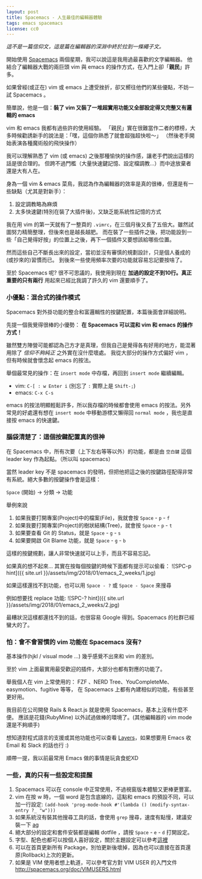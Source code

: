 ```yaml
---
layout: post
title: Spacemacs - 人生最佳的編輯器體驗
tags: emacs spacemacs
license: cc0
---
```

*這不是一篇信仰文，這是篇在編輯器的深淵中終於拉到一條繩子文。*

開始使用 [Spacemacs](http://spacemacs.org) 兩個星期，我可以說這是我用過最喜歡的文字編輯器。
他結合了編輯器大戰的兩巨頭 vim 與 emacs 的操作方式，在入門上卻「**親民**」許多。

如果曾經(或正在) vim 或 emacs 上遭受挫折，卻又嚮往他們的某些優點，不妨一試 Spacemacs 。

簡單說，他是一個：**裝了 vim 又裝了一堆超實用功能又全部設定得又完整又有邏輯的 emacs**

vim 和 emacs 我都有過些許的使用經驗。
「親民」實在很難當作二者的標榜，大多時候勸誘新手的說法是：「嘿，這個你熟悉了就會超強超快啦～」
（然後老手開始表演各種魔術般的飛快操作）

我可以理解熟悉了 vim (或 emacs) 之後那種愉快的操作感，讓老手們說出這樣的話是很合理的。
但跨不過門檻（大量快速鍵記憶、設定檔調教...）而中途放棄者還是大有人在。

身為一個 vim & emacs 菜鳥，我認為作為編輯器的效率是真的很棒，但還是有一些缺點（尤其是對新手）：
1. 設定調教略為麻煩
1. 太多快速鍵(特別在裝了大插件後)，又缺乏能系統性記憶的方式

我在用 vim 的第一天就有了一整頁的 `.vimrc`，在三個月後又長了五倍大。雖然試圖努力精簡整理，但後來也是越長越肥。
而在裝了一些插件之後，把功能設到一些「自己覺得好按」的位置上之後，再下一個插件又要想該給哪些位置。

然而這些自己不斷長出來的設定，當初並沒有審慎的規劃設計，只是個人養成的(或抄來的)習慣而已。
到後來一些使用頻率次要的功能就容易忘記要按啥了。

至於 Spacemacs 呢? 很不可思議的，我使用到現在 **加過的設定不到10行。真正重要的只有兩行** 用起來已經比我調了許久的 vim 還要順手了。
<!-- more -->

### 小優點：混合式的操作模式

Spacemacs 對外掛功能的整合和富邏輯性的按鍵配置，本篇後面會詳細說明。

先提一個我覺得很棒的小優勢： **在 Spacemacs 可以混和 vim 和 emacs 的操作方式！**

雖然雙方陣營可能都認為己方才是真理，但我自己是覺得各有好用的地方，能混著用除了 *信仰不夠純正* 之外實在沒什麼壞處。
我從大部分的操作方式偏好 vim ，但有時候就會懷念起 emacs 的按法。

舉個最常見的操作：在 `insert mode` 中存檔，再回到 `insert mode` 繼續編輯。

- vim: `C-[ : w Enter i` (別忘了 `:` 實際上是 `Shift-;`) 
- emacs: `C-x C-s`

emacs 的按法明顯輕鬆許多，所以我存檔的時候都會使用 emacs 的按法。另外常見的好處還有想在 `insert mode` 中移動游標又懶得回 `normal mode` ，我也是直接按 emacs 的快速鍵。


### 腦袋清楚了：這個按鍵配置真的很神

在 Spacemacs 中，所有次要（上下左右等等以外）的功能，都是由 `空白鍵` 這個 leader key 作為起點。（所以叫 spacemacs）

當然 leader key 不是 spacemacs 的發明，但把他把這之後的按鍵路徑配得非常有系統。絕大多數的按鍵操作會是這樣：

`Space` (開始) -> 分類 -> 功能

舉例來說
1. 如果我要打開專案(Project)中的檔案(File)，我就會按 `Space` - `p` - `f`
1. 如果我要打開專案(Project)的樹狀結構(Tree)，就會按 `Space` - `p` - `t`
1. 如果要查看 Git 的 Status，就是 `Space` - `g` - `s`
1. 如果要開啟 Git Blame 功能，就是 `Space` - `g` - `b`

這樣的按鍵規劃，讓人非常快速就可以上手，而且不容易忘記。

如果真的想不起來... 其實在按每個按鍵的時候下面都有提示可以偷看：
![SPC-p hint]({{ site.url }}/assets/img/2018/01/emacs_2_weeks/1.jpg)

如果這樣還找不到功能，也可以用 `Space - ?` 或 `Space - Space` 來搜尋

例如想要找 replace 功能:
![SPC-? hint]({{ site.url }}/assets/img/2018/01/emacs_2_weeks/2.jpg)

最糟狀況這樣都還找不到的話，也很容易 Google 得到。Spacemacs 的社群已經蠻大的了。

 
### 怕：會不會習慣的 vim 功能在 Spacemacs 沒有?

基本操作(hjkl / visual mode ...) 幾乎感覺不出來和 vim 的差別。

至於 vim 上面最實用最受歡迎的插件，大部分也都有對應的功能了。

舉我個人在 vim 上常使用的： FZF 、NERD Tree、YouCompleteMe、easymotion、fugitive 等等，
在 Spacemacs 上都有內建相似的功能，有些甚至更好用。

我目前在公司開發 Rails & React.js 就是使用 Spacemacs，基本上沒有什麼不便。
應該是花錢(RubyMine) 以外試過做棒的環境了。(其他編輯器的 vim mode 還是不夠順手)

想知道對程式語言的支援或其他功能也可以查看 [Layers](https://github.com/syl20bnr/spacemacs/tree/master/layers)，如果想要用 Emacs 收 Email 和 Slack 的話也行 :)

順帶一提，我以前最常用 Emacs 做的事情是玩貪食蛇XD

### 一些，真的只有一些設定和提醒

1. Spacemacs 可以在 console 中正常使用，不過視窗版本體驗又更棒更豐富。
1. vim 在按 w 時，一個 word 是包含底線的，這點和 emacs 的預設不同，可以加一行設定: `(add-hook 'prog-mode-hook #'(lambda () (modify-syntax-entry ?_ "w")))`
1. 如果系統沒有裝其他搜尋工具的話，會使用 `grep` 搜尋，速度有點慢，建議安裝一下 [ag](https://github.com/ggreer/the_silver_searcher)
1. 絕大部分的設定和套件安裝都是編輯 dotfile ，請按 `Space` - `e` - `d` 打開設定。
1. 字型、配色也都可以按個人喜好設定，關於主題設定可以參考[這裡](https://emacs.stackexchange.com/questions/24958/how-install-a-custom-theme-to-spacemacs)
1. 可以在首頁更新所有 Package，別怕更新後壞掉，因為也可以直接在首頁還原(Rollback)上次的更新。
1. 如果是 VIM 使用者想上軌道，可以參考官方對 VIM USER 的入門文件 <http://spacemacs.org/doc/VIMUSERS.html>
